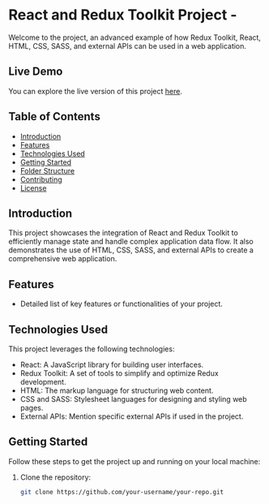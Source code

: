 # React and Redux Toolkit Project - <Your Project Name>

Welcome to the <Your Project Name> project, an advanced example of how Redux Toolkit, React, HTML, CSS, SASS, and external APIs can be used in a web application.

## Live Demo
You can explore the live version of this project [here](https://react-redux-toolkit-5c67d.web.app/).

## Table of Contents
- [Introduction](#introduction)
- [Features](#features)
- [Technologies Used](#technologies-used)
- [Getting Started](#getting-started)
- [Folder Structure](#folder-structure)
- [Contributing](#contributing)
- [License](#license)

## Introduction
This project showcases the integration of React and Redux Toolkit to efficiently manage state and handle complex application data flow. It also demonstrates the use of HTML, CSS, SASS, and external APIs to create a comprehensive web application.

## Features
- Detailed list of key features or functionalities of your project.

## Technologies Used
This project leverages the following technologies:
- React: A JavaScript library for building user interfaces.
- Redux Toolkit: A set of tools to simplify and optimize Redux development.
- HTML: The markup language for structuring web content.
- CSS and SASS: Stylesheet languages for designing and styling web pages.
- External APIs: Mention specific external APIs if used in the project.

## Getting Started
Follow these steps to get the project up and running on your local machine:

1. Clone the repository:
   ```bash
   git clone https://github.com/your-username/your-repo.git
